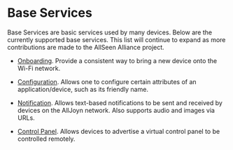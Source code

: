 # Base Services

Base Services are basic services used by many devices. Below are the 
currently supported base services. This list will continue to expand
as more contributions are made to the AllSeen Alliance project.

* [Onboarding][onboarding]. Provide a consistent way to bring a new device onto 
  the Wi-Fi network.

* [Configuration][configuration]. Allows one to configure certain attributes of 
  an application/device, such as its friendly name.

* [Notification][notification]. Allows text-based notifications to be sent and 
  received by devices on the AllJoyn network. Also supports audio and images
  via URLs.

* [Control Panel][controlpanel]. Allows devices to advertise a virtual control
  panel to be controlled remotely.

[onboarding]: /learn/base-services/onboarding
[configuration]: /learn/base-services/configuration
[notification]: /learn/base-services/notification
[controlpanel]: /learn/base-services/controlpanel